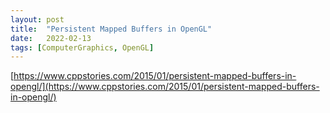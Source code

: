 ```yaml
---
layout: post
title:  "Persistent Mapped Buffers in OpenGL"
date:   2022-02-13
tags: [ComputerGraphics, OpenGL]
---
```


[https://www.cppstories.com/2015/01/persistent-mapped-buffers-in-opengl/](https://www.cppstories.com/2015/01/persistent-mapped-buffers-in-opengl/)